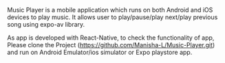 Music Player is a mobile application which runs on both Android and iOS devices to play music. It allows user to play/pause/play next/play previous song using expo-av library.

As app is developed with React-Native, to check the functionality of app, Please clone the Project (https://github.com/Manisha-L/Music-Player.git) and run on Android Emulator/ios simulator or Expo playstore app.
